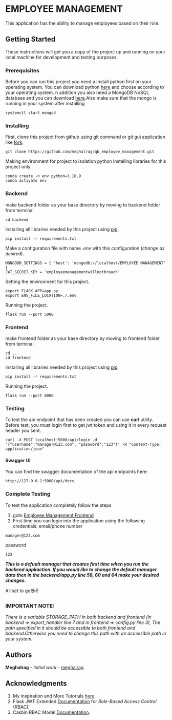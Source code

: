 # EMPLOYEE MANAGEMENT

This application has the ability to manage employees based on their role.


## Getting Started

These instructions will get you a copy of the project up and running on your local machine for development 
and testing purposes.

### Prerequisites
Before you can run this project you need a install python first on your operating system.
You can download python [here](https://www.python.org/downloads/) and choose according to your operating system.
n addition you also need a MongoDB NoSQL database and you can download 
[here](https://www.mongodb.com/download-center/community).Also make sure that the mongo is running in your system after installing

```
systemctl start mongod
```

### Installing

First, clone this project from github using git command or git gui application like [fork](https://github.com/meghalrag/qb_employee_management/fork).
```
git clone https://github.com/meghalrag/qb_employee_management.git
```

Making environment for project to isolation python installing libraries for this project only.
```
conda create -n env python=3.10.9
conda activate env
```

### Backend

make backend folder as your base directory by moving to backend folder from terminal

```
cd backend
```

Installing all libraries needed by this project using [pip](https://pypi.org/project/pip/).
```
pip install -r requirements.txt
```

Make a configuration file with name *.env* with this configuration (_change as desired_).
```
MONGODB_SETTINGS = { 'host': 'mongodb://localhost/EMPLOYEE MANAGEMENT' }
JWT_SECRET_KEY = 'employeemanagementwillnotbreach'
```

Setting the environment for this project.
```
export FLASK_APP=app.py
export ENV_FILE_LOCATION=./.env
``` 

Running the project.
```
flask run --port 5000
```

### Frontend

make frontend folder as your base directory by moving to frontend folder from terminal

```
cd ..
cd frontend
```

Installing all libraries needed by this project using [pip](https://pypi.org/project/pip/).
```
pip install -r requirements.txt
```

Running the project.
```
flask run --port 8000
```

### Testing

To test the api endpoint that has been created you can use **curl** utility. Before test, you must login
first to get jwt token and using it in every request header you sent.

```
curl -X POST localhost:5000/api/login -d '{"username":"manager@123.com", "password":"123"}' -H "Content-Type: application/json"
```

#### Swagger UI

You can find the swagger documentation of the api endpoints here:

```
http://127.0.0.1:5000/api/docs
```

### Complete Testing

To test the application completely follow the steps

1. goto [Employee Management Frontend](http://127.0.0.1:8000/)
2. First time you can login into the application using  the following credentials:
email/phone number
```
manager@123.com
```
password
```
123
```
***This is a defualt manager that creates first time when you run the backend appliaction.
If you would like to change the default manager data then in the backend/app.py line 58, 60 and 64 make your desired changes.***

All set to go:sunglasses::v:

### IMPORTANT NOTE:

_There is a variable STORAGE_PATH in both backend and frontend (in backend => export_handler line 7 and in frontend => config.py line 3),
The path specified in it should be accessible to both frontend and backend.Otherwise you need to change this path with an accessible path
in your system._

## Authors

**Meghalrag** - *Initial work* - [meghalrag](https://github.com/meghalrag)


## Acknowledgments

1. My inspiration and More Tutorials [here](https://dev.to/paurakhsharma/flask-rest-api-part-0-setup-basic-crud-api-4650).
2. Flask JWT Extended [Documentation](https://flask-jwt-extended.readthedocs.io/en/stable/)
for _Role-Based Access Control_ (RBAC).
3. Casbin RBAC Model [Documentation](https://casbin.org/docs/rbac/).